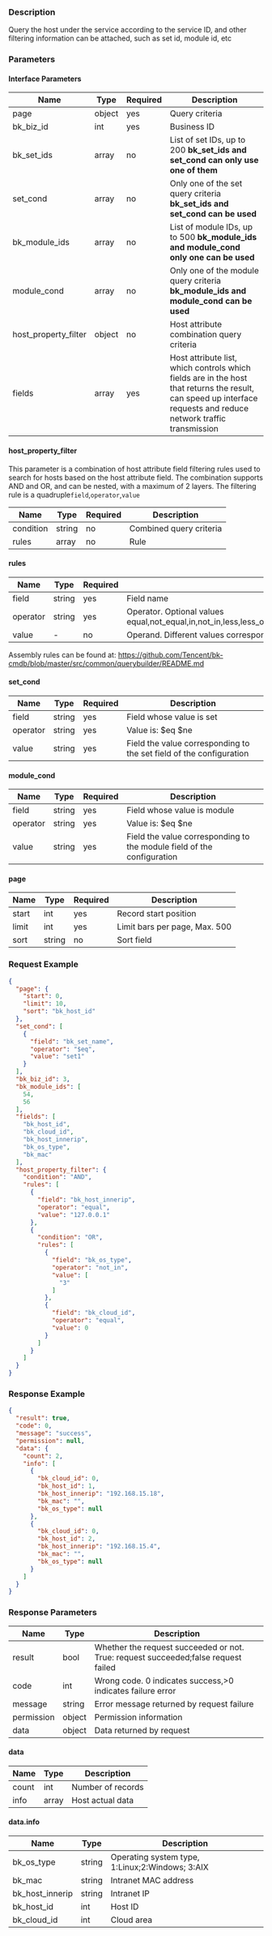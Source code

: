 ### Description

Query the host under the service according to the service ID, and other filtering information can be attached, such as
set id, module id, etc

### Parameters

#### Interface Parameters

| Name                 | Type   | Required | Description                                                                                                                                                       |
|----------------------|--------|----------|-------------------------------------------------------------------------------------------------------------------------------------------------------------------|
| page                 | object | yes      | Query criteria                                                                                                                                                    |
| bk_biz_id            | int    | yes      | Business ID                                                                                                                                                       |
| bk_set_ids           | array  | no       | List of set IDs, up to 200 **bk_set_ids and set_cond can only use one of them**                                                                                   |
| set_cond             | array  | no       | Only one of the set query criteria **bk_set_ids and set_cond can be used**                                                                                        |
| bk_module_ids        | array  | no       | List of module IDs, up to 500 **bk_module_ids and module_cond only one can be used**                                                                              |
| module_cond          | array  | no       | Only one of the module query criteria **bk_module_ids and module_cond can be used**                                                                               |
| host_property_filter | object | no       | Host attribute combination query criteria                                                                                                                         |
| fields               | array  | yes      | Host attribute list, which controls which fields are in the host that returns the result, can speed up interface requests and reduce network traffic transmission |

#### host_property_filter

This parameter is a combination of host attribute field filtering rules used to search for hosts based on the host
attribute field. The combination supports AND and OR, and can be nested, with a maximum of 2 layers.
The filtering rule is a quadruple`field`,`operator`,`value`

| Name      | Type   | Required | Description             |
|-----------|--------|----------|-------------------------|
| condition | string | no       | Combined query criteria |
| rules     | array  | no       | Rule                    |

#### rules

| Name     | Type   | Required | Description                                                                                                         |                                                 
|----------|--------|----------|---------------------------------------------------------------------------------------------------------------------| 
| field    | string | yes      | Field name                                                                                                          |
| operator | string | yes      | Operator. Optional values equal,not_equal,in,not_in,less,less_or_equal,greater,greater_or_equal,between,not_between |
| value    | -      | no       | Operand. Different values correspond to different value formats                                                     |

Assembly rules can be found at: https://github.com/Tencent/bk-cmdb/blob/master/src/common/querybuilder/README.md

#### set_cond

| Name     | Type   | Required | Description                                                         |
|----------|--------|----------|---------------------------------------------------------------------|
| field    | string | yes      | Field whose value is set                                            |
| operator | string | yes      | Value is: $eq $ne                                                   |
| value    | string | yes      | Field the value corresponding to the set field of the configuration |

#### module_cond

| Name     | Type   | Required | Description                                                            |
|----------|--------|----------|------------------------------------------------------------------------|
| field    | string | yes      | Field whose value is module                                            |
| operator | string | yes      | Value is: $eq $ne                                                      |
| value    | string | yes      | Field the value corresponding to the module field of the configuration |

#### page

| Name  | Type   | Required | Description                   |
|-------|--------|----------|-------------------------------|
| start | int    | yes      | Record start position         |
| limit | int    | yes      | Limit bars per page, Max. 500 |
| sort  | string | no       | Sort field                    |

### Request Example

```json
{
  "page": {
    "start": 0,
    "limit": 10,
    "sort": "bk_host_id"
  },
  "set_cond": [
    {
      "field": "bk_set_name",
      "operator": "$eq",
      "value": "set1"
    }
  ],
  "bk_biz_id": 3,
  "bk_module_ids": [
    54,
    56
  ],
  "fields": [
    "bk_host_id",
    "bk_cloud_id",
    "bk_host_innerip",
    "bk_os_type",
    "bk_mac"
  ],
  "host_property_filter": {
    "condition": "AND",
    "rules": [
      {
        "field": "bk_host_innerip",
        "operator": "equal",
        "value": "127.0.0.1"
      },
      {
        "condition": "OR",
        "rules": [
          {
            "field": "bk_os_type",
            "operator": "not_in",
            "value": [
              "3"
            ]
          },
          {
            "field": "bk_cloud_id",
            "operator": "equal",
            "value": 0
          }
        ]
      }
    ]
  }
}
```

### Response Example

```json
{
  "result": true,
  "code": 0,
  "message": "success",
  "permission": null,
  "data": {
    "count": 2,
    "info": [
      {
        "bk_cloud_id": 0,
        "bk_host_id": 1,
        "bk_host_innerip": "192.168.15.18",
        "bk_mac": "",
        "bk_os_type": null
      },
      {
        "bk_cloud_id": 0,
        "bk_host_id": 2,
        "bk_host_innerip": "192.168.15.4",
        "bk_mac": "",
        "bk_os_type": null
      }
    ]
  }
}
```

### Response Parameters

| Name       | Type   | Description                                                                        |
|------------|--------|------------------------------------------------------------------------------------|
| result     | bool   | Whether the request succeeded or not. True: request succeeded;false request failed |
| code       | int    | Wrong code. 0 indicates success,>0 indicates failure error                         |
| message    | string | Error message returned by request failure                                          |
| permission | object | Permission information                                                             |
| data       | object | Data returned by request                                                           |

#### data

| Name  | Type  | Description       |
|-------|-------|-------------------|
| count | int   | Number of records |
| info  | array | Host actual data  |

#### data.info

| Name            | Type   | Description                                     |
|-----------------|--------|-------------------------------------------------|
| bk_os_type      | string | Operating system type, 1:Linux;2:Windows; 3:AIX |
| bk_mac          | string | Intranet MAC address                            |                                 
| bk_host_innerip | string | Intranet IP                                     |
| bk_host_id      | int    | Host ID                                         |
| bk_cloud_id     | int    | Cloud area                                      |
